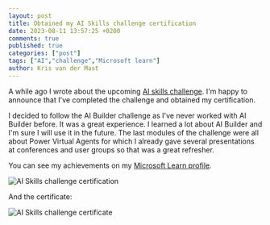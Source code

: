 ```yaml
---
layout: post
title: Obtained my AI Skills challenge certification
date: 2023-08-11 13:57:25 +0200
comments: true
published: true
categories: ["post"]
tags: ["AI","challenge","Microsoft learn"]
author: Kris van der Mast
---
```

A while ago I wrote about the upcoming [AI skills challenge][1]. I'm happy to announce that I've completed the challenge and obtained my certification.  

I decided to follow the AI Builder challenge as I've never worked with AI Builder before. It was a great experience. I learned a lot about AI Builder and I'm sure I will use it in the future. The last modules of the challenge were all about Power Virtual Agents for which I already gave several presentations at conferences and user groups so that was a great refresher.

You can see my achievements on my [Microsoft Learn profile][2].  

![AI Skills challenge certification](/images/AI_Skills_Challenge_badge.png)  

And the certificate:  

![AI Skills challenge certificate](/images/AI_skills_certificate.png)

[1]: /post/2023/07/13/microsoft-learn-ai-skills-challenge.html
[2]: https://learn.microsoft.com/en-us/users/krisvandermast-4209/achievements
